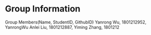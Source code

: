 # Group Information
Group Members(Name, StudentID, GithubID)
Yanrong Wu, 1801212952, YanrongWu
Anlei Liu, 1801212887,
Yiming Zhang, 1801212
